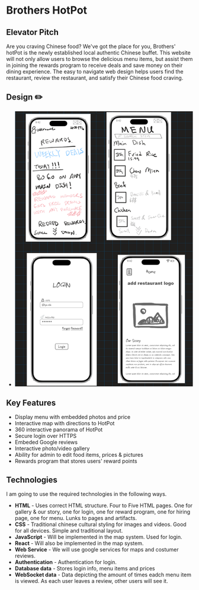 # Brothers HotPot

## Elevator Pitch

Are you craving Chinese food? We've got the place for you, Brothers' hotPot is the newly established local authentic Chinese buffet. This website will not only allow users to browse the delicious menu items, but assist them in joining the rewards program to receive deals and save money on their dining experience. The easy to navigate web design helps users find the restaurant, review the restaurant, and satisfy their Chinese food craving. 

## Design :pencil2:
- ![Pictures of all four designs for the different pages](image.png)
## Key Features

- Display menu with embedded photos and price
- Interactive map with directions to HotPot
- 360 interactive panorama of HotPot
- Secure login over HTTPS
- Embeded Google reviews
- Interactive photo/video gallery
- Ability for admin to edit food items, prices & pictures
- Rewards program that stores users' reward points

## Technologies

I am going to use the required technologies in the following ways.

- **HTML** - Uses correct HTML structure. Four to Five HTML pages. One for gallery & our story, one for login, one for reward program, one for hiring page, one for menu. Lunks to pages and artifacts.
- **CSS** - Traditional chinese cultural styling for images and videos. Good for all devices. Simple and traditional layout.
- **JavaScript** - Will be implemented in the map system. Used for login.
- **React** - Will also be implemented in the map system.
- **Web Service** - We will use google services for maps and costumer reviews.
- **Authentication** - Authentication for login.
- **Database data** - Stores login info, menu items and prices
- **WebSocket data** - Data depicting the amount of times eadch menu item is viewed. As each user leaves a review, other users will see it.